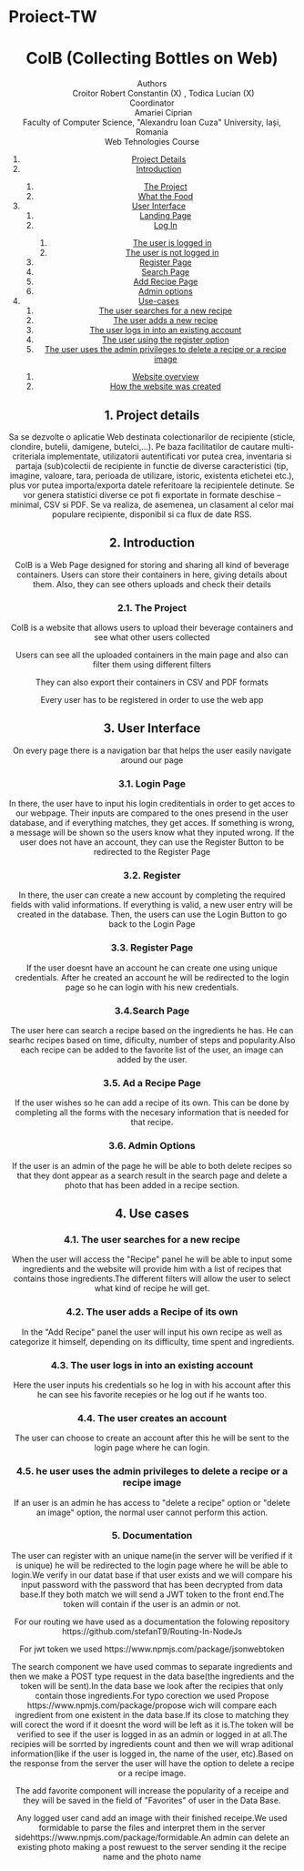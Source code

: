 # Proiect-TW
<!DOCTYPE html>
<html lang="en">
<head>
    <meta charset="UTF-8">
    <meta http-equiv="X-UA-Compatible" content="IE=edge">
    <meta name="viewport" content="width=device-width, initial-scale=1.0">
</head>
<body>
    <header>
        <h1>ColB (Collecting Bottles on Web)</h1>
        <dl>
            <dt>Authors</dt>
            <dd>Croitor Robert Constantin (X) , Todica Lucian (X)
            <dt>Coordinator</dt>
            <dd>Amariei Ciprian</dd>
            <dt>Faculty of Computer Science, "Alexandru Ioan Cuza" University, Iași, Romania</dt>
            <dt>Web Tehnologies Course</dt>
        </dl>
    <div role="contentinfo">
        <ol role="directory">
            <li><a href="#1-project-details">Project Details</a> </li>
            <li><a href="#2-introduction">Introduction</a> </li>
            <ol>
                <li><a href="#21-the-project">The Project</a></li>
                <li><a href="#22-the-gamification-system">What the Food</a></li>
            </ol>
            <li><a href="#3-user-interface">User Interface</a>
                <ol role="structure-directory">
                    <li><a href="#31-landing-page">Landing Page</a></li>
                    <li><a href="#32-my-account-page">Log In</a></li>
                    <ol>
                        <li><a href="#321-the-user-is-logged-in">The user is logged in</a></li>
                        <li><a href="#322-the-user-is-not-logged-in">The user is not logged in</a></li>
                    </ol>
                    <li><a href="#33-gamification-system-creation-page">Register Page</a></li>
                    <li><a href="#34-gamification-system-view-page">Search Page</a></li>
                    <li><a href="#35-gamification-system-modify-page">Add Recipe Page</a></li>
                    <li><a href="#37-admin-panel">Admin options</a></li>
                </ol>
            </li>
            <li><a href="#4-use-cases">Use-cases</a>
            <ol>
                <li><a href="#41-the-user-creates-a-new-gamification-system">The user searches for a new recipe</a></li>
                <li><a href="#42-the-user-views-one-of-his-gamification-systems">The user adds a new recipe</a></li>
                <li><a href="#43-the-user-modifies/deletes-one-of-his-gamification-systems">The user logs in into an existing account</a></li>
                <li><a href="#44-the-user-wants-to-access-the-admin-panel">The user using the register option</a></li>
                <li><a href="#45-the-user-wants-to-access/post-data-about-a-gamification-system">The user uses the admin privileges to delete a recipe or a recipe image</a></li>
            </ol>
            </li>
            <ol>
                <li><a href="#61-website-overview">Website overview</a></li> 
                <li><a href="#62-how-the-gamification-systems-are-implemented">How the website was created</a></li>
            </ol> 
            </li>
        </ol>
    </div>
    <section id="project-details" role="doc-abstract">
        <h2>1. Project details</h2>
        <p>Sa se dezvolte o aplicatie Web destinata colectionarilor de recipiente (sticle, clondire, butelii, damigene, butelci,...). Pe baza facilitatilor de cautare multi-criteriala implementate, utilizatorii autentificati vor putea crea, inventaria si partaja (sub)colectii de recipiente in functie de diverse caracteristici (tip, imagine, valoare, tara, perioada de utilizare, istoric, existenta etichetei etc.), plus vor putea importa/exporta datele referitoare la recipientele detinute. Se vor genera statistici diverse ce pot fi exportate in formate deschise – minimal, CSV si PDF. Se va realiza, de asemenea, un clasament al celor mai populare recipiente, disponibil si ca flux de date RSS.</p>
    </section>
    <section id="introduction" role="doc-introduction">
        <h2>2. Introduction</h2>
        <p>ColB is a Web Page designed for storing and sharing all kind of beverage containers. Users can store their containers in here, giving details about them. Also, they can see others uploads and check their details</p>
    </section>
    <section id="introduction__project" role="doc-introduction">
        <h3>2.1. The Project</h3>
        <p>ColB is a website that allows users to upload their beverage containers and see what other users collected</p>
        <p>Users can see all the uploaded containers in the main page and also can filter them using different filters</p>
        <p>They can also export their containers in CSV and PDF formats</p>
        <p>Every user has to be registered in order to use the web app</p>
    </section>
    <section id="structure" role="doc-structure">
        <h2>3. User Interface</h2>
        <p>On every page there is a navigation bar that helps the user easily navigate around our page</p>
    </section>
    <section id="structure__login" role="doc-structure">
        <h3>3.1. Login Page</h3>
        <p>In there, the user have to input his login creditentials in order to get acces to our webpage. Their inputs are compared to the ones presend in the user database, and if everything matches, they get acces. If something is wrong, a message will be shown so the users know what they inputed wrong. If the user does not have an account, they can use the Register Button to be redirected to the Register Page</p>
    </section>
    <section id="structure__register" role="doc-structure">
        <h3>3.2. Register</h3>
        <p>In there, the user can create a new account by completing the required fields with valid informations. If everything is valid, a new user entry will be created in the database. Then, the users can use the Login Button to go back to the Login Page</p>
    </section>
    <section id="structure__creationpage" role="doc-structure">
        <h3>3.3. Register Page</h3>
        <p>If the user doesnt have an account he can create one using unique credentials. After he created an account he will be redirected to the login page so he can login with his new credentials.</p>
    </section>
    <section id="structure__viewpage" role="doc-structure">
        <h3>3.4.Search Page</h3>
        <p>The user here can search a recipe based on the ingredients he has. He can searhc recipes based on time, dificulty, number of steps and popularity.Also each recipe can be added to the favorite list of the user, an image can added by the user.</p>
    </section>
    <section id="structure__modifypage" role="doc-structure">
        <h3>3.5. Ad a Recipe Page</h3>
        <p>If the user wishes so he can add a recipe of its own. This can be done by completing all the forms with the necesary information that is needed for that recipe.</p>
    </section>
    <section id="structure__documentationpage" role="doc-structure">
        <h3>3.6. Admin Options</h3>
        <p>If the user is an admin of the page he will be able to both delete recipes so that they dont appear as a search result in the search page and delete a photo that has been added in a recipe section.</p>
    </section>
        <h2>4. Use cases</h2>
    </section>
    <section id="use-cases__newsystem" role="doc-structure">
        <h3>4.1. The user searches for a new recipe</h3>
        <p>When the user will access the "Recipe" panel he will be able to input some ingredients and the website will provide him with  a list of recipes that contains those ingredients.The different filters will allow the user to select what kind of recipe he will get.</p>
    </section>
    <section id="use-cases__viewsystem" role="doc-structure">
        <h3>4.2. The user adds a Recipe of its own</h3>
        <p>In the "Add Recipe" panel the user will input his own recipe as well as categorize it himself, depending on its difficulty, time spent and ingredients.</p>
    </section>
    <section id="use-cases__modifydeletesystem" role="doc-structure">
        <h3>4.3. The user logs in into an existing account</h3>
        <p>Here the user inputs his credentials so he log in with his account after this he can see his favorite recepies or he log out if he wants too.</p>
    </section>
    <section id="use-cases__adminpanel" role="doc-structure">
        <h3>4.4. The user creates an account</h3>
        <p>The user can choose to create an account after this he will be sent to the login page where he can login.</p>
    </section>
    <section id="use-cases__datasystem" role="doc-structure">
        <h3>4.5. he user uses the admin privileges to delete a recipe or a recipe image</h3>
        <p>If an user is an admin he has access to "delete a recipe" option or "delete an image" option, the normal user cannot perform this action.</p>
    </section>
    <section id="implementations" role="doc-structure">
     <section id="use-cases__datasystem" role="doc-structure">
        <h3>5. Documentation</h3>
        <p>The user can register with an unique name(in the server will be verified if it is unique) he will be redirected to the login page where he will be able to login.We verify in our datat base if that user exists and we will compare his input password with the password that has been decrypted from data base.If they both match we will send a JWT token to the front end.The token will contain if the user is an admin or not.</p>
        <p> For our routing we have used as a documentation the folowing repository <a>https://github.com/stefanT9/Routing-In-NodeJs</a></p>
        <p>For jwt token we used <a>https://www.npmjs.com/package/jsonwebtoken</a></p>
        <p>The search component we have used commas to separate ingredients and then we make a POST type request in the data base(the ingredients and the token will be sent).In the data base we look after the recipies that only contain those ingredients.For typo corection we used Propose <a>https://www.npmjs.com/package/propose</a> wich will compare each ingredient from one existent in the data base.If its close to matching they will corect the word if it doesnt the word will be left as it is.The token will be verified to see if the user is logged in as an admin or logged in at all.The recipies will be sorrted by ingredients count and then we will wrap aditional information(like if the user is logged in, the name of the user, etc).Based on the response from the server the user will have the option to delete a recipe or a recipe image.</p>
        <p>The add favorite component will increase the popularity of a receipe and they will be saved in the field of "Favorites" of user in the Data Base.</p>
        <p>Any logged user cand add an image with their finished receipe.We used formidable to parse the files and interpret them in the server side<a>https://www.npmjs.com/package/formidable</a>.An admin can delete an existing photo making a post rewuest to the server sending it the recipe name and the photo name</p>
    </section>
    <section id="implementations" role="doc-structure">
    </header>
</body>
</html>
